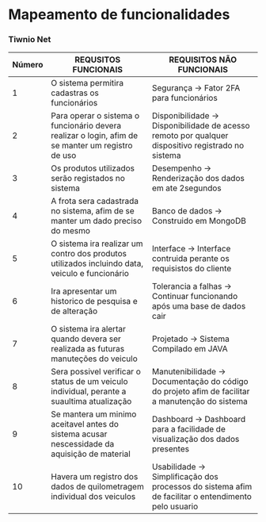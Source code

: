 # Mapeamento de funcionalidades
### Tiwnio Net

|Número|REQUSITOS FUNCIONAIS            | REQUISITOS NÃO FUNCIONAIS   |
|----------    |--------------------------------|-----------------------------|
|1           | O sistema permitira cadastras os funcionários       | Segurança → Fator 2FA para funcionários                    |
|2            | Para operar o sistema o funcionário devera realizar o login, afim de se manter um registro de uso          | Disponibilidade → Disponibilidade de acesso remoto por qualquer dispositivo registrado no sistema|
|3             | Os produtos utilizados serão registados no sistema         | Desempenho → Renderização dos dados em ate 2segundos|
|4             | A frota sera cadastrada no sistema, afim de se manter um dado preciso do mesmo        | Banco de dados → Construido em MongoDB   |
|5            | O sistema ira realizar um contro dos produtos utilizados incluindo data, veiculo e funcionário           | Interface → Interface contruida perante os requisistos do cliente        |
|6          | Ira apresentar um historico de pesquisa e de alteração                    |Tolerancia a falhas → Continuar funcionando após uma base de dados cair              |
|7          | O sistema ira alertar quando devera ser realizada as futuras manuteções do veiculo              | Projetado → Sistema Compilado em JAVA           |
|8             | Sera possivel verificar o status de um veiculo individual, perante a suaultima atualização         | Manutenibilidade → Documentação do código do projeto afim de facilitar a manutenção do sistema            |
|9        | Se mantera um minimo aceitavel antes do sistema acusar nescessidade da aquisição de material       | Dashboard → Dashboard para a facilidade de visualização dos dados presentes            |
|10           |Havera um registro dos dados de quilometragem individual dos veiculos| Usabilidade → Simplificação dos processos do sistema afim de facilitar o entendimento pelo usuario                  |
